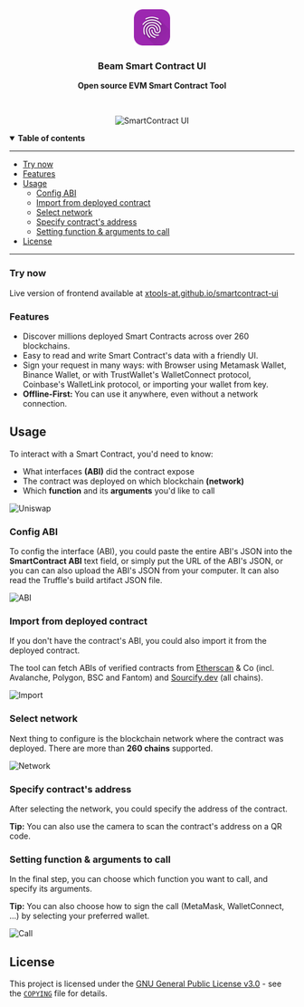 <div align="center">
	<img
		src="public/icons/192.png"
		height="64"
	/>
  <br />
  <p>
    <h3>
      <b>
        Beam Smart Contract UI
      </b>
    </h3>
  </p>
  <p>
    <b>
      Open source EVM Smart Contract Tool
    </b>
  </p>
  <p>

  </p>
  <br />
  <p>

![SmartContract UI](./docs/img.png)

  </p>
</div>

<details open>
  <summary><b>Table of contents</b></summary>

---

- [Try now](#try-now)
- [Features](#features)
- [Usage](#usage)
  - [Config ABI](#config-abi)
  - [Import from deployed contract](#import-from-deployed-contract)
  - [Select network](#select-network)
  - [Specify contract's address](#specify-contracts-address)
  - [Setting function & arguments to call](#setting-function--arguments-to-call)
- [License](#license)

---

</details>

### **Try now**

Live version of frontend available at [xtools-at.github.io/smartcontract-ui](https://xtools-at.github.io/smartcontract-ui)

### **Features**

- Discover millions deployed Smart Contracts across over 260 blockchains.
- Easy to read and write Smart Contract's data with a friendly UI.
- Sign your request in many ways: with Browser using Metamask Wallet, Binance Wallet, or with TrustWallet's WalletConnect protocol, Coinbase's WalletLink protocol, or importing your wallet from key.
- <b>Offline-First: </b> You can use it anywhere, even without a network connection.

## **Usage**

To interact with a Smart Contract, you'd need to know:

- What interfaces <b>(ABI)</b> did the contract expose
- The contract was deployed on which blockchain <b>(network)</b>
- Which <b>function</b> and its <b>arguments</b> you'd like to call

![Uniswap](./docs/uniswap.png)

### **Config ABI**

To config the interface (ABI), you could paste the entire ABI's JSON into the <b>SmartContract ABI</b> text field, or simply put the URL of the ABI's JSON, or you can can also upload the ABI's JSON from your computer. It can also read the Truffle's build artifact JSON file.

![ABI](./docs/abi.png)

### **Import from deployed contract**

If you don't have the contract's ABI, you could also import it from the deployed contract.

The tool can fetch ABIs of verified contracts from [Etherscan](https://etherscan.io) & Co (incl. Avalanche, Polygon, BSC and Fantom) and [Sourcify.dev](https://sourcify.dev) (all chains).

![Import](./docs/import.png)

### **Select network**

Next thing to configure is the blockchain network where the contract was deployed. There are more than <b>260 chains</b> supported.

![Network](./docs/network.png)

### **Specify contract's address**

After selecting the network, you could specify the address of the contract.

<b>Tip:</b> You can also use the camera to scan the contract's address on a QR code.

### **Setting function & arguments to call**

In the final step, you can choose which function you want to call, and specify its arguments.

<b>Tip:</b> You can also choose how to sign the call (MetaMask, WalletConnect, ...) by selecting your preferred wallet.

![Call](./docs/call.png)

## **License**

This project is licensed under the [GNU General Public License v3.0](https://opensource.org/licenses/gpl-3.0.html) - see the [`COPYING`](COPYING) file for details.
